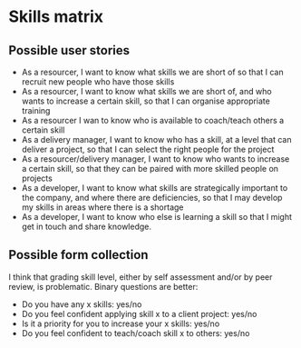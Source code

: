 # Skills matrix
## Possible user stories
* As a resourcer, I want to know what skills we are short of so that I can recruit new people who have those skills
* As a resourcer, I want to know what skills we are short of, and who wants to increase a certain skill, so that I can organise appropriate training
* As a resourcer I wan to know who is available to coach/teach others a certain skill
* As a delivery manager, I want to know who has a skill, at a level that can deliver a project, so that I can select the right people for the project
* As a resourcer/delivery manager, I want to know who wants to increase a certain skill, so that they can be paired with more skilled people on projects
* As a developer, I want to know what skills are strategically important to the company, and where there are deficiencies, so that I may develop my skills in areas where there is a shortage
* As a developer, I want to know who else is learning a skill so that I might get in touch and share knowledge.
## Possible form collection
I think that grading skill level, either by self assessment and/or by peer review, is problematic. Binary questions are better:
* Do you have any x skills: yes/no
* Do you feel confident applying skill x to a client project: yes/no
* Is it a priority for you to increase your x skills: yes/no
* Do you feel confident to teach/coach skill x to others: yes/no
